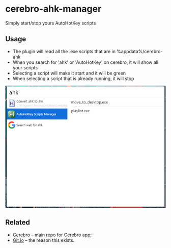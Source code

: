 # cerebro-ahk-manager
Simply start/stop yours AutoHotKey scripts

## Usage

* The plugin will read all the .exe scripts that are in %appdata%/cerebro-ahk
* When you search for 'ahk' or 'AutoHotKey' on cerebro, it will show all your scripts
* Selecting a script will make it start and it will be green
* When selecting a script that is already running, it will stop

![](screenshot.png)

## Related

* [Cerebro](http://github.com/KELiON/cerebro) – main repo for Cerebro app;
* [Git.io](https://git.io/) – the reason this exists.